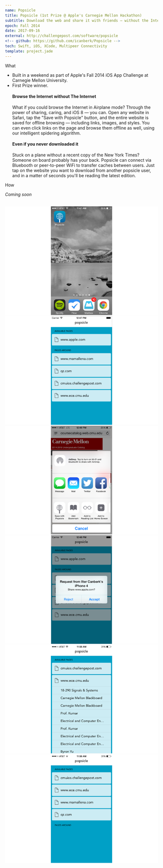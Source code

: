 ```yaml
---
name: Popsicle
title: Popsicle (1st Prize @ Apple's Carnegie Mellon Hackathon)
subtitle: Download the web and share it with friends — without the Internet
epoch: Fall 2014
date: 2017-09-16
external: http://challengepost.com/software/popsicle
<!-- github: https://github.com/icanberk/Popsicle -->
tech: Swift, iOS, XCode, Multipeer Connectivity
template: project.jade
---
```


<div class="card">
  <div class="title">What</div>
  <ul>
    <li>Built in a weekend as part of Apple's Fall 2014 iOS App Challenge at Carnegie Mellon University.</li>
    <li>First Prize winner.
    <p><h4>Browse the Internet without The Internet</h4>

What if you could browse the Internet in Airplane mode? Through the power of sharing, caring, and iOS 8 — you can. Open any website in Safari, tap the "Save with Popsicle" button, and the entire website is saved for offline browsing — including links, images, and styles. You can even click links on the page and browse them offline as well, using our intelligent spidering algorithm.

<h4>Even if you never downloaded it</h4>

Stuck on a plane without a recent copy of the New York Times? Someone on board probably has your back. Popsicle can connect via Bluebooth or peer-to-peer WiFi to transfer caches between users. Just tap on the website you want to download from another popsicle user, and in a matter of seconds you'll be reading the latest edition.
    </p>
  </ul>
</div>

<div class="card">
  <div class="title">How</div>
  <p><i>Coming soon</i></p>
</div>

<br>
<div class="screenshots">
  <a href="popsicle-screenshot-1.png">
    <img src="popsicle-screenshot-1.png" class="screenshot-undersized">
  </a>
  <a href="popsicle-screenshot-2.png">
    <img src="popsicle-screenshot-2.png" class="screenshot-undersized">
  </a>
  <a href="popsicle-screenshot-3.png">
    <img src="popsicle-screenshot-3.png" class="screenshot-undersized">
  </a>
  <a href="popsicle-screenshot-4.png">
    <img src="popsicle-screenshot-4.png" class="screenshot-undersized">
  </a>
  <a href="popsicle-screenshot-5.png">
    <img src="popsicle-screenshot-5.png" class="screenshot-undersized">
  </a>
  <a href="popsicle-screenshot-6.png">
    <img src="popsicle-screenshot-6.png" class="screenshot-undersized">
  </a>
</div>
